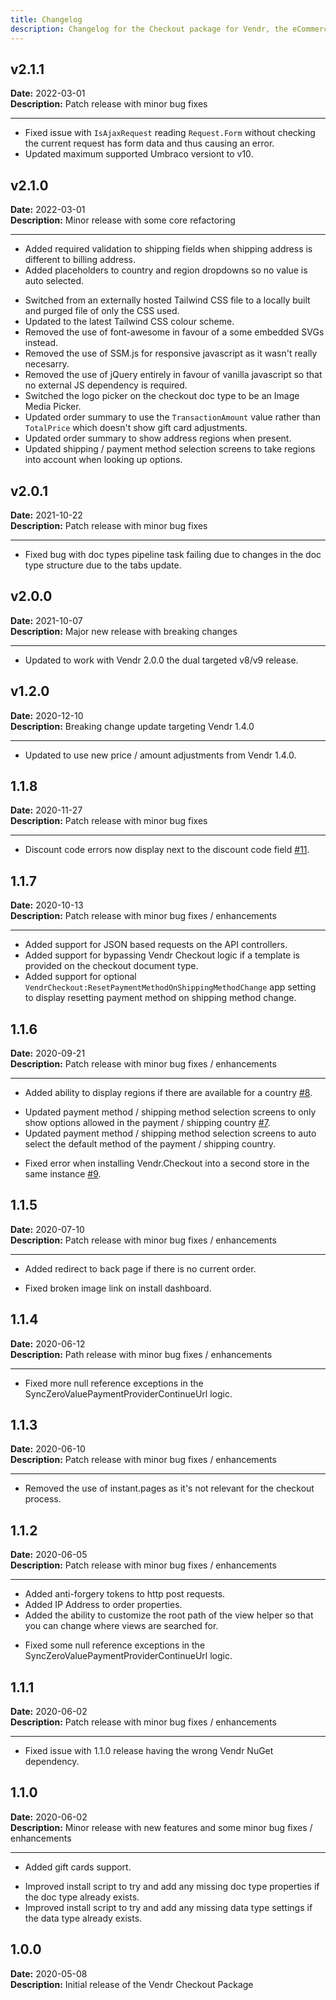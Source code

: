 ```yaml
---
title: Changelog
description: Changelog for the Checkout package for Vendr, the eCommerce solution for Umbraco v8+
---
```


## v2.1.1   
**Date:** 2022-03-01  
**Description:** Patch release with minor bug fixes 

---  

<changelog>
<changelog-group category="Fixed">  

* Fixed issue with `IsAjaxRequest` reading `Request.Form` without checking the current request has form data and thus causing an error.
* Updated maximum supported Umbraco versiont to v10.

</changelog-group>
</changelog>

## v2.1.0   
**Date:** 2022-03-01  
**Description:** Minor release with some core refactoring

---  

<changelog>
<changelog-group category="Added">  

* Added required validation to shipping fields when shipping address is different to billing address.
* Added placeholders to country and region dropdowns so no value is auto selected.

</changelog-group>
<changelog-group category="Changed">  

* Switched from an externally hosted Tailwind CSS file to a locally built and purged file of only the CSS used.
* Updated to the latest Tailwind CSS colour scheme.
* Removed the use of font-awesome in favour of a some embedded SVGs instead.
* Removed the use of SSM.js for responsive javascript as it wasn't really necesarry.
* Removed the use of jQuery entirely in favour of vanilla javascript so that no external JS dependency is required.
* Switched the logo picker on the checkout doc type to be an Image Media Picker.
* Updated order summary to use the `TransactionAmount` value rather than `TotalPrice` which doesn't show gift card adjustments.
* Updated order summary to show address regions when present.
* Updated shipping / payment method selection screens to take regions into account when looking up options.

</changelog-group>
</changelog>

## v2.0.1   
**Date:** 2021-10-22  
**Description:** Patch release with minor bug fixes 

---  

<changelog>
<changelog-group category="Fixed">  

* Fixed bug with doc types pipeline task failing due to changes in the doc type structure due to the tabs update.

</changelog-group>
</changelog>

## v2.0.0   
**Date:** 2021-10-07   
**Description:** Major new release with breaking changes

---  

<changelog>
<changelog-group category="Breaking">  

* Updated to work with Vendr 2.0.0 the dual targeted v8/v9 release.

</changelog-group>
</changelog>


## v1.2.0   
**Date:** 2020-12-10    
**Description:** Breaking change update targeting Vendr 1.4.0 

---  

<changelog>
<changelog-group category="Breaking">  

    
* Updated to use new price / amount adjustments from Vendr 1.4.0.


</changelog-group>
</changelog>

## 1.1.8 
**Date:** 2020-11-27  
**Description:** Patch release with minor bug fixes 

---
<changelog>
<changelog-group category="Fixed">  

* Discount code errors now display next to the discount code field [#11](https://github.com/vendrhub/vendr-checkout/issues/11).

</changelog-group>
</changelog>

## 1.1.7 
**Date:** 2020-10-13  
**Description:** Patch release with minor bug fixes / enhancements

---
<changelog>
<changelog-group category="Added">  

* Added support for JSON based requests on the API controllers.
* Added support for bypassing Vendr Checkout logic if a template is provided on the checkout document type.
* Added support for optional `VendrCheckout:ResetPaymentMethodOnShippingMethodChange` app setting to display resetting payment method on shipping method change.

</changelog-group>
</changelog>

## 1.1.6 
**Date:** 2020-09-21  
**Description:** Patch release with minor bug fixes / enhancements  

---

<changelog>
<changelog-group category="Added">  

* Added ability to display regions if there are available for a country [#8](https://github.com/vendrhub/vendr-checkout/issues/8).  

</changelog-group>
<changelog-group category="Changed">  

* Updated payment method / shipping method selection screens to only show options allowed in the payment / shipping country [#7](https://github.com/vendrhub/vendr-checkout/issues/7).
* Updated payment method / shipping method selection screens to auto select the default method of the payment / shipping country.

</changelog-group>
<changelog-group category="Fixed">  

* Fixed error when installing Vendr.Checkout into a second store in the same instance [#9](https://github.com/vendrhub/vendr-checkout/issues/9).

</changelog-group>
</changelog>

## 1.1.5 
**Date:** 2020-07-10  
**Description:** Patch release with minor bug fixes / enhancements 

---  

<changelog>
<changelog-group category="Added">  

* Added redirect to back page if there is no current order.

</changelog-group>
<changelog-group category="Fixed">  

* Fixed broken image link on install dashboard.

</changelog-group>
</changelog>

## 1.1.4 
**Date:** 2020-06-12  
**Description:** Path release with minor bug fixes / enhancements 

---  

<changelog>
<changelog-group category="Changed">  

* Fixed more null reference exceptions in the SyncZeroValuePaymentProviderContinueUrl logic.

</changelog-group>
</changelog>

## 1.1.3 
**Date:** 2020-06-10  
**Description:** Patch release with minor bug fixes / enhancements 

---  

<changelog>
<changelog-group category="Changed">  

* Removed the use of instant.pages as it's not relevant for the checkout process.

</changelog-group>
</changelog>

## 1.1.2 
**Date:** 2020-06-05  
**Description:** Patch release with minor bug fixes / enhancements 

---  

<changelog>
<changelog-group category="Added">  

* Added anti-forgery tokens to http post requests.
* Added IP Address to order properties.
* Added the ability to customize the root path of the view helper so that you can change where views are searched for.

</changelog-group>
<changelog-group category="Fixed">  

* Fixed some null reference exceptions in the SyncZeroValuePaymentProviderContinueUrl logic.

</changelog-group>
</changelog>

## 1.1.1 
**Date:** 2020-06-02  
**Description:** Patch release with minor bug fixes / enhancements 

---  

<changelog>
<changelog-group category="Fixed">  

* Fixed issue with 1.1.0 release having the wrong Vendr NuGet dependency.

</changelog-group>
</changelog>

## 1.1.0 
**Date:** 2020-06-02  
**Description:** Minor release with new features and some minor bug fixes / enhancements 

---  

<changelog>
<changelog-group category="Added">  

* Added gift cards support.

</changelog-group>
<changelog-group category="Changed">  

* Improved install script to try and add any missing doc type properties if the doc type already exists.
* Improved install script to try and add any missing data type settings if the data type already exists.

</changelog-group>
</changelog>

## 1.0.0 
**Date:** 2020-05-08  
**Description:** Initial release of the Vendr Checkout Package  